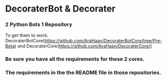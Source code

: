 # DecoraterBot & Decorater
### 2 Python Bots 1 Repository

To get them to work:
DecoraterBotCore(https://github.com/AraHaan/DecoraterBotCore/tree/Pre-Beta) and DecoraterCore(https://github.com/AraHaan/DecoraterCore/)

### Be sure you have all the requirements for these 2 cores.
### The requirements in the the README file in those repositories.